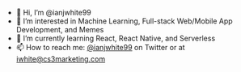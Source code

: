 - 👋 Hi, I’m @ianjwhite99
- 👀 I’m interested in Machine Learning, Full-stack Web/Mobile App Development, and Memes
- 🌱 I’m currently learning React, React Native, and Serverless
- 📫 How to reach me: [@ianjwhite99](https://twitter.com/ianjwhite99) on Twitter or at iwhite@cs3marketing.com
